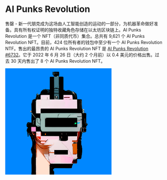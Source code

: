 # AI Punks Revolution

售罄 - 新一代朋克成为这场由人工智能创造的运动的一部分，为机器革命做好准备。具有所有权证明的独特收藏角色存储在以太坊区块链上。AI Punks Revolution 是一个 NFT（非同质代币）集合。总共有 9,621 个 AI Punks Revolution NFT。目前，424 位所有者的钱包中至少有一个 AI Punks Revolution NTF。售出的最昂贵的 AI Punks Revolution NFT 是 [AI Punks Revolution #6732](https://www.nft-stats.com/asset/0x310e68b8645de6979482c8f8b90711cbc2b6457d/6731)。它于 2022 年 6 月 26 日（大约 2 个月前）以 0.4 美元的价格出售。过去 30 天内售出了 8 个 AI Punks Revolution NFT。

![微信截图_20220823215413](微信截图_20220823215413.png)
